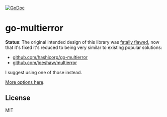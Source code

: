 [![GoDoc](https://godoc.org/github.com/shazow/go-multierror?status.svg)](https://godoc.org/github.com/shazow/go-multierror)

# go-multierror

**Status**: The original intended design of this library was [fatally
flawed](https://github.com/shazow/go-multierror/issues/2), now that it's fixed
it's reduced to being very similar to existing popular solutions:

* [github.com/hashicorp/go-multierror](https://github.com/hashicorp/go-multierror)
* [github.com/joeshaw/multierror](https://github.com/joeshaw/multierror)

I suggest using one of those instead.

[More options here](https://godoc.org/?q=multierror).


## License

MIT
